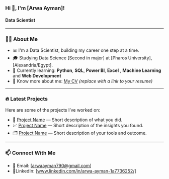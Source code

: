 ### Hi 👋, I'm [Arwa Ayman]!
#### Data Scientist

---

### 🧑‍💻 About Me

- 📊 I'm a Data  Scientist, building my career one step at a time.
- 🎓 Studying Data Science [Second in major] at [Pharos University], [Alexandria/Egypt].
- 🐍 Currently learning: **Python**, **SQL**, **Power BI**,  **Excel** , **Machine Learning** and  **Web Development**
- 📃 Know more about me: [My CV](#) *(replace with a link to your resume)*

---

### 🔥 Latest Projects

Here are some of the projects I’ve worked on:
- 🧠 [Project Name](#) — Short description of what you did.
- 📈 [Project Name](#) — Short description of the insights you found.
- 🗂️ [Project Name](#) — Short description of your tools and outcome.

---

### 📫 Connect With Me
- 📧 Email: [arwaayman790@gmail.com]
- 🔗LinkedIn: [www.linkedin.com/in/arwa-ayman-1a7736252/]




